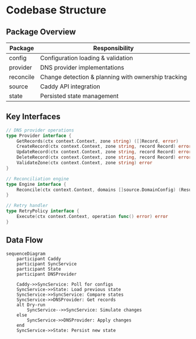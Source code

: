 # Codebase Structure

## Package Overview
| Package      | Responsibility                          |
|--------------|-----------------------------------------|
| config       | Configuration loading & validation      |
| provider     | DNS provider implementations           |
| reconcile    | Change detection & planning with ownership tracking |
| source       | Caddy API integration                  |
| state        | Persisted state management             |

## Key Interfaces
```go
// DNS provider operations
type Provider interface {
    GetRecords(ctx context.Context, zone string) ([]Record, error)
    CreateRecord(ctx context.Context, zone string, record Record) error
    UpdateRecord(ctx context.Context, zone string, record Record) error 
    DeleteRecord(ctx context.Context, zone string, record Record) error
    ValidateZone(ctx context.Context, zone string) error
}

// Reconciliation engine
type Engine interface {
    Reconcile(ctx context.Context, domains []source.DomainConfig) (Results, error)
}

// Retry handler
type RetryPolicy interface {
    Execute(ctx context.Context, operation func() error) error
}
```

## Data Flow
```mermaid
sequenceDiagram
    participant Caddy
    participant SyncService
    participant State
    participant DNSProvider
    
    Caddy->>SyncService: Poll for configs
    SyncService->>State: Load previous state
    SyncService->>SyncService: Compare states
    SyncService->>DNSProvider: Get records
    alt Dry-run
        SyncService-->>SyncService: Simulate changes
    else
        SyncService->>DNSProvider: Apply changes
    end
    SyncService->>State: Persist new state
```
